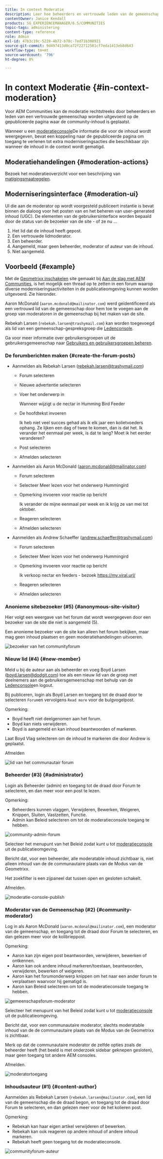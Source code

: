 ```yaml
---
title: In context Moderatie
description: Leer hoe beheerders en vertrouwde leden van de gemeenschap moderatoracties in de Gemeenschappen van Adobe Experience Manager kunnen uitvoeren.
contentOwner: Janice Kendall
products: SG_EXPERIENCEMANAGER/6.5/COMMUNITIES
topic-tags: administering
content-type: reference
role: Admin
exl-id: 47b3c19c-5228-4b72-b78c-7ed71b308921
source-git-commit: 9d497413d0ca72f22712581cf7eda1413eb8d643
workflow-type: tm+mt
source-wordcount: '796'
ht-degree: 0%

---
```


# In context Moderatie {#in-context-moderation}

Voor AEM Communities kan de moderatie rechtstreeks door beheerders en leden van een vertrouwde gemeenschap worden uitgevoerd op de gepubliceerde pagina waar de community-inhoud is geplaatst.

Wanneer u een [moderatieconsole](moderation.md)De informatie die voor de inhoud wordt weergegeven, bevat een koppeling naar de gepubliceerde pagina om toegang te verlenen tot extra moderniseringsacties die beschikbaar zijn wanneer de inhoud in de context wordt gematigd.

## Moderatiehandelingen {#moderation-actions}

Bezoek het moderatieoverzicht voor een beschrijving van [matigingsmaatregelen](moderate-ugc.md#moderation-actions).

## Moderniseringsinterface {#moderation-ui}

UI die aan de moderator op wordt voorgesteld publiceert instantie is bevat binnen de dialoog voor het posten van en het beheren van user-generated inhoud (UGC). De elementen van de gebruikersinterface worden bepaald door de status van de bezoeker van de site - of ze nu ...

1. Het lid dat de inhoud heeft gepost.
1. Een vertrouwde lidmoderator.
1. Een beheerder.
1. Aangemeld, maar geen beheerder, moderator of auteur van de inhoud.
1. Niet aangemeld.

## Voorbeeld {#example}

Met de [Geometrixx inschakelen](http://localhost:4503/content/sites/engage/en.html) site gemaakt bij [Aan de slag met AEM Communities](getting-started.md), is het mogelijk een thread op te zetten in een forum waarop diverse moderniseringsactiviteiten in de publicatieomgeving kunnen worden uitgevoerd. Zie hieronder.

Aaron McDonald (`aaron.mcdonald@mailinator.com`) werd geïdentificeerd als een vertrouwd lid van de gemeenschap door hem toe te voegen aan de groep van moderatoren in de gemeenschap bij het maken van de site.

Rebekah Larsen (`rebekah.larsen@trashymail.com`) kan worden toegevoegd als lid van een gemeenschap-gespreksgroep die [Ledenconsole](members.md).

Ga voor meer informatie over gebruikersgroepen uit de gebruikersgemeenschap naar [Gebruikers en gebruikersgroepen beheren](users.md).

### De forumberichten maken {#create-the-forum-posts}

* Aanmelden als Rebekah Larsen (rebekah.larsen@trashymail.com)

   * Forum selecteren
   * Nieuwe advertentie selecteren
   * Voer het onderwerp in

     Wanneer wijzigt u de nectar in Humming Bird Feeder

   * De hoofdtekst invoeren

     Ik heb niet veel succes gehad als ik elk jaar een kolietvoeders ophang. Ze lijken een dag of twee te komen, dan is dat het. Ik verander het eenmaal per week, is dat te lang? Moet ik het eerder veranderen?

   * Post selecteren
   * Afmelden selecteren

* Aanmelden als Aaron McDonald (aaron.mcdonald@mailinator.com)

   * Forum selecteren
   * Selecteer Meer lezen voor het onderwerp Hummingird
   * Opmerking invoeren voor reactie op bericht

     Ik verander de mijne eenmaal per week en ik krijg ze van mei tot oktober.

   * Reageren selecteren
   * Afmelden selecteren

* Aanmelden als Andrew Schaeffer (andrew.schaeffer@trashymail.com)

   * Forum selecteren
   * Selecteer Meer lezen voor het onderwerp Hummingird
   * Opmerking invoeren voor reactie op bericht

     Ik verkoop nectar en feeders - bezoek https://my.viral.url/

   * Reageren selecteren
   * Afmelden selecteren

### Anonieme sitebezoeker (#5) {#anonymous-site-visitor}

Hier volgt een weergave van het forum dat wordt weergegeven door een bezoeker van de site die niet is aangemeld (5).

Een anonieme bezoeker van de site kan alleen het forum bekijken, maar mag geen inhoud plaatsen en geen moderatiehandelingen uitvoeren.

![bezoeker van het communityforum](assets/community-forum-visitor.png)

### Nieuw lid (#4) {#new-member}

Meld u bij de auteur aan als beheerder en voeg Boyd Larsen (boyd.larsen@dodgit.com) toe als een nieuw lid van de groep met deelnemers aan de gebruikersgemeenschap met behulp van de [Ledenconsole](members.md)en logout.

Bij publiceren, login als Boyd Larsen en toegang tot de draad door te selecteren `Forum`en vervolgens `Read more` voor de bulgvogelpost.

Opmerking:

* Boyd heeft niet deelgenomen aan het forum.
* Boyd kan niets verwijderen.
* Boyd is aangemeld en kan inhoud beantwoorden of markeren.

Laat Boyd Vlag selecteren om de inhoud te markeren die door Andrew is geplaatst.

Afmelden

![lid van het communautair forum](assets/community-forum-member.png)

### Beheerder (#3) {#administrator}

Login als Beheerder (admin) en toegang tot de draad door Forum te selecteren, en dan meer voor een post te lezen.

Opmerking:

* Beheerders kunnen vlaggen, Verwijderen, Bewerken, Weigeren, Knippen, Sluiten, Vastzetten, Functie.
* Admin kan Beleid selecteren om tot de moderatieconsole toegang te hebben.

![community-admin-forum](assets/community-admin-forum.png)

Selecteer het menupunt van het Beleid zodat kunt u tot [moderatieconsole](moderation.md) uit de publicatieomgeving.

Bericht dat, voor een beheerder, alle moderatable inhoud zichtbaar is, niet alleen inhoud van de de communautaire plaats van de Modus van de Geometrixx.

Het zoekfilter is een zijpaneel dat tussen open en gesloten schakelt.

Afmelden.

![moderatie-console-publish](assets/moderation-console-publish.png)

### Moderator van de Gemeenschap (#2) {#community-moderator}

Log in als Aaron McDonald (`aaron.mcdonal@mailinator.com`), een moderator van de gemeenschap, en toegang tot de draad door Forum te selecteren, en dan gelezen meer voor de kolibrieppost.

Opmerking:

* Aaron kan zijn eigen post beantwoorden, verwijderen, bewerken of ontkennen.
* Aaron kan ook andere inhoud markeren/toestaan, beantwoorden, verwijderen, bewerken of weigeren.
* Aaron kan het forumonderwerp knippen om het naar een ander forum te verplaatsen waarvoor hij gematigd is.
* Aaron kan Beleid selecteren om tot de moderatieconsole toegang te hebben.

![gemeenschapsforum-moderator](assets/community-forum-moderator.png)

Selecteer het menupunt van het Beleid zodat kunt u tot [moderatieconsole](moderation.md) uit de publicatieomgeving.

Bericht dat, voor een communautaire moderator, slechts moderatable inhoud van de de communautaire plaats van de Modus van de Geometrixx is zichtbaar.

Merk op dat de communautaire moderator de zelfde opties zoals de beheerder heeft (het beeld is met onderzoek sidebar geknepen gesloten), maar geen toegang tot andere AEM consoles.

Afmelden.

![moderatortoegang](assets/moderator-access.png)

### Inhoudsauteur (#1) {#content-author}

Aanmelden als Rebekah Larsen (`rebekah.larsen@mailinator.com`), een lid van de gemeenschap die de draad begon, en toegang tot de draad door Forum te selecteren, en dan gelezen meer voor de het kolieren post.

Opmerking:

* Rebekah kan haar eigen artikel verwijderen of bewerken.
* Rebekah kan ook reageren op andere inhoud of andere inhoud markeren.
* Rebekah heeft geen toegang tot de moderatieconsole.

![communityforum-auteur](assets/community-forum-author.png)
